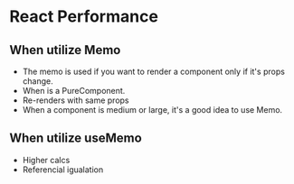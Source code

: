 # React Performance

## When utilize Memo

- The memo is used if you want to render a component only if it's props change.
- When is a PureComponent.
- Re-renders with same props
- When a component is medium or large, it's a good idea to use Memo.

## When utilize useMemo

- Higher calcs
- Referencial igualation
